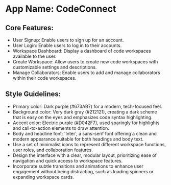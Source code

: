 # **App Name**: CodeConnect

## Core Features:

- User Signup: Enable users to sign up for an account.
- User Login: Enable users to log in to their accounts.
- Workspace Dashboard: Display a dashboard of code workspaces available to the user.
- Create Workspace: Allow users to create new code workspaces with customizable settings and descriptions.
- Manage Collaborators: Enable users to add and manage collaborators within their code workspaces.

## Style Guidelines:

- Primary color: Dark purple (#673AB7) for a modern, tech-focused feel.
- Background color: Very dark gray (#212121), creating a dark scheme that is easy on the eyes and emphasizes code syntax highlighting.
- Accent color: Electric purple (#D042F7), used sparingly for highlights and call-to-action elements to draw attention.
- Body and headline font: 'Inter', a sans-serif font offering a clean and modern appearance suitable for both headings and body text.
- Use a set of minimalist icons to represent different workspace functions, user roles, and collaboration features.
- Design the interface with a clear, modular layout, prioritizing ease of navigation and quick access to workspace features.
- Incorporate subtle transitions and animations to enhance user engagement without being distracting, such as loading spinners or expanding workspace cards.